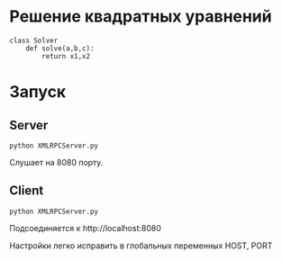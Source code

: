 Решение квадратных уравнений
============================

    class Solver
        def solve(a,b,c):
            return x1,x2

Запуск
======

Server
------

    python XMLRPCServer.py

Слушает на 8080 порту.

Client
------

    python XMLRPCServer.py

Подсоединяется к http://localhost:8080

Настройки легко исправить в глобальных переменных HOST, PORT

